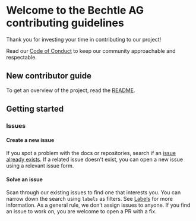 # Welcome to the Bechtle AG contributing guidelines

Thank you for investing your time in contributing to our project!

Read our [Code of Conduct](./CODE_OF_CONDUCT.md) to keep our community approachable and respectable.

## New contributor guide
To get an overview of the project, read the [README](./README.md).

## Getting started

### Issues

#### Create a new issue

If you spot a problem with the docs or repositories, search if an [issue already exists](https://docs.github.com/en/search-github/searching-on-github/searching-issues-and-pull-requests#search-by-the-title-body-or-comments). 
If a related issue doesn't exist, you can open a new issue using a relevant issue form.

#### Solve an issue

Scan through our existing issues to find one that interests you. You can narrow down the search using `labels` as filters. See [Labels](/contributing/how-to-use-labels.md) for more information. 
As a general rule, we don’t assign issues to anyone. If you find an issue to work on, you are welcome to open a PR with a fix.
